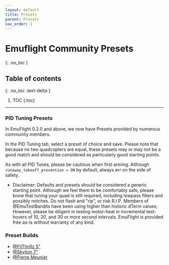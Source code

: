 ```yaml
---
layout: default
title: Presets
parent: Presets
nav_order: 1
---
```


# Emuflight Community Presets
{: .no_toc }

## Table of contents
{: .no_toc .text-delta }

1. TOC
{:toc}

---

### PID Tuning Presets
In EmuFlight 0.2.0 and above, we now have Presets provided by numerous community members.

In the PID Tuning tab, select a preset of choice and save. Please note that because no two quadcopters are equal, these presets may or may not be a good match and should be considered as particularly good starting points.

As with all PID Tunes, please be cautious when first arming.  Although `runaway_takeoff_prevention = ON` by default, always err on the side of safety.

* Disclaimer: Defaults and presets should be considered a generic starting point.  Although we feel them to be comfortably safe, please know that tuning your quad is still required, including lowpass filters and possibly notches. Do not flash and "rip", or risk R.I.P.  Members of @EmuTestBandits have been using higher than historic dTerm values; However, please be diligent in testing motor-heat in incremental test-hovers of 10, 20, and 30 or more second intervals.  EmuFlight is provided free as-is without warranty of any kind.

### Preset Builds
- [@FilThrillz 5"](Community_Build_FilThrillz_5inch_4S)
- [@Skylion 7"](Community_Build_Skylion_7inch_4S)
- [@Pierre Meunier](Community_Build_Pierre_Meunier)
